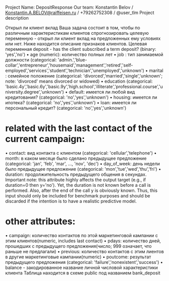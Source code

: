 Project Name: DepositResponse
Our team: Konstantin Belov / Konstantin.A.BELOV@raiffeisen.ru / +79262752308 / @user_tlm
Project description

Открыл ли клиент вклад
Ваша задача состоит в том, чтобы по различным характеристикам клиентов спрогнозировать целевую переменную - открыл ли клиент вклад на предложенных ему условиях или нет.
Ниже находится описание признаков клиентов.
Целевая переменная
deposit - has the client subscribed a term deposit? (binary: 'yes','no')
•	age (numeric): количество полных лет
•	job : тип занимаемой должности (categorical: 'admin.','blue-collar','entrepreneur','housemaid','management','retired','self-employed','services','student','technician','unemployed','unknown')
•	marital : семейное положение (categorical: 'divorced','married','single','unknown'; note: 'divorced' means divorced or widowed)
•	education (categorical: 'basic.4y','basic.6y','basic.9y','high.school','illiterate','professional.course','university.degree','unknown')
•	default: имеется ли любой вид кредитования? (categorical: 'no','yes','unknown')
•	housing: имеется ли ипотека? (categorical: 'no','yes','unknown')
•	loan: имеется ли персональный кредит? (categorical: 'no','yes','unknown')
# related with the last contact of the current campaign:
•	contact: вид контакта с клиентом (categorical: 'cellular','telephone')
•	month: в каком месяце было сделано предыдущее предложение (categorical: 'jan', 'feb', 'mar', ..., 'nov', 'dec')
•	day_of_week: день недели было предыдущее предложение (categorical: 'mon','tue','wed','thu','fri')
•	duration: продолжительность предыдущего общения в секундах. Important note: this attribute highly affects the output target (e.g., if duration=0 then y='no'). Yet, the duration is not known before a call is performed. Also, after the end of the call y is obviously known. Thus, this input should only be included for benchmark purposes and should be discarded if the intention is to have a realistic predictive model.
# other attributes:
•	campaign: количество контактов по этой маркетинговой кампании с этим клиентов(numeric, includes last contact)
•	pdays: количество дней, прошедших с предыдущего предложения(число; 999 означает, что раньше не предлагали)
•	previous: количество контактов с этим лиентов в другие маркетинговые кампании(numeric)
•	poutcome: результат предыдущего предложения (categorical: 'failure','nonexistent','success')
•	balance - закодированное название личной числовой характеристики клиента
Таблица находится в схеме public под названием bank_deposit
